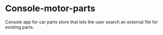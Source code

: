 # Console-motor-parts
Console app for car parts store that lets the user search an external file for existing parts.
